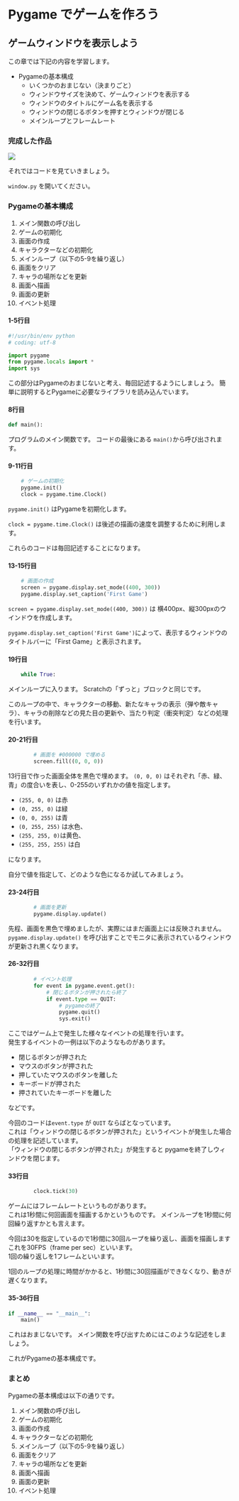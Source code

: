 # Pygame でゲームを作ろう

## ゲームウィンドウを表示しよう

この章では下記の内容を学習します。

- Pygameの基本構成
  - いくつかのおまじない（決まりごと）
  - ウィンドウサイズを決めて、ゲームウィンドウを表示する
  - ウィンドウのタイトルにゲーム名を表示する
  - ウィンドウの閉じるボタンを押すとウィンドウが閉じる
  - メインループとフレームレート

### 完成した作品

![](./window.png)

それではコードを見ていきましょう。

`window.py` を開いてください。

### Pygameの基本構成

1. メイン関数の呼び出し
2. ゲームの初期化
3. 画面の作成
4. キャラクターなどの初期化
5. メインループ（以下の5-9を繰り返し）
6. 画面をクリア
7. キャラの場所などを更新
8. 画面へ描画
9. 画面の更新
10. イベント処理

####  1-5行目

```python
#!/usr/bin/env python
# coding: utf-8

import pygame
from pygame.locals import *
import sys
```

この部分はPygameのおまじないと考え、毎回記述するようにしましょう。
簡単に説明するとPygameに必要なライブラリを読み込んでいます。

#### 8行目

```python
def main():
```

プログラムのメイン関数です。
コードの最後にある `main()`から呼び出されます。

#### 9-11行目

```python
    # ゲームの初期化
    pygame.init()
    clock = pygame.time.Clock()
```

`pygame.init()` はPygameを初期化します。

`clock = pygame.time.Clock()` は後述の描画の速度を調整するために利用します。


これらのコードは毎回記述することになります。

#### 13-15行目

```python
    # 画面の作成
    screen = pygame.display.set_mode((400, 300))
    pygame.display.set_caption('First Game')
```

`screen = pygame.display.set_mode((400, 300))` は
横400px、縦300pxのウインドウを作成します。

`pygame.display.set_caption('First Game')`によって、表示するウィンドウのタイトルバーに「First Game」と表示されます。

#### 19行目

```python
    while True:
```

メインループに入ります。
Scratchの「ずっと」ブロックと同じです。

このループの中で、キャラクターの移動、新たなキャラの表示（弾や敵キャラ）、キャラの削除などの見た目の更新や、当たり判定（衝突判定）などの処理を行います。

#### 20-21行目

```python
        # 画面を #000000 で埋める
        screen.fill((0, 0, 0))
```

13行目で作った画面全体を黒色で埋めます。
`(0, 0, 0)` はそれぞれ「赤、緑、青」の度合いを表し、0-255のいずれかの値を指定します。

- `(255, 0, 0)` は赤
- `(0, 255, 0)` は緑
- `(0, 0, 255)` は青
- `(0, 255, 255)` は水色、
- `(255, 255, 0)`は黄色、
- `(255, 255, 255)` は白

になります。

自分で値を指定して、どのような色になるか試してみましょう。


#### 23-24行目

```python
        # 画面を更新
        pygame.display.update() 
```

先程、画面を黒色で埋めましたが、実際にはまだ画面上には反映されません。
`pygame.display.update()` を呼び出すことでモニタに表示されているウィンドウが更新され黒くなります。

#### 26-32行目

```python
        # イベント処理
        for event in pygame.event.get():
            # 閉じるボタンが押されたら終了
            if event.type == QUIT:
                # pygameの終了
                pygame.quit()
                sys.exit()
```

ここではゲーム上で発生した様々なイベントの処理を行います。
<br>
発生するイベントの一例は以下のようなものがあります。

- 閉じるボタンが押された
- マウスのボタンが押された
- 押していたマウスのボタンを離した
- キーボードが押された
- 押されていたキーボードを離した

などです。

今回のコードは`event.type` が `QUIT` ならばとなっています。
<br>
これは「ウィンドウの閉じるボタンが押された」というイベントが発生した場合の処理を記述しています。
<br>
「ウィンドウの閉じるボタンが押された」が発生すると
pygameを終了しウィンドウを閉じます。

#### 33行目

```python
        clock.tick(30)
```

ゲームにはフレームレートというものがあります。
<br>
これは1秒間に何回画面を描画するかというものです。
メインループを1秒間に何回繰り返すかとも言えます。

今回は30を指定しているので1秒間に30回ループを繰り返し、画面を描画します
<br>
これを30FPS（frame per sec）といいます。
<br>
1回の繰り返しを1フレームといいます。

1回のループの処理に時間がかかると、1秒間に30回描画ができなくなり、動きが遅くなります。



#### 35-36行目

```python
if __name__ == "__main__":
    main()
```

これはおまじないです。
メイン関数を呼び出すためにはこのような記述をしましょう。

これがPygameの基本構成です。

### まとめ

Pygameの基本構成は以下の通りです。

1. メイン関数の呼び出し
2. ゲームの初期化
3. 画面の作成
4. キャラクターなどの初期化
5. メインループ（以下の5-9を繰り返し）
6. 画面をクリア
7. キャラの場所などを更新
8. 画面へ描画
9. 画面の更新
10. イベント処理